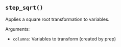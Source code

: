 ## `step_sqrt()`

Applies a square root transformation to variables.

Arguments:
* `columns`: Variables to transform (created by prep)
